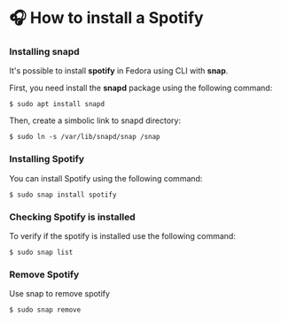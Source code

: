 # :headphones: How to install a Spotify

### Installing snapd

It's possible to install **spotify** in Fedora using CLI with **snap**.

First, you need install the **snapd** package using the following command:
 ```
$ sudo apt install snapd
```
Then, create a simbolic link to snapd directory:
```
$ sudo ln -s /var/lib/snapd/snap /snap
```

### Installing Spotify 

You can install Spotify using the following command:
```
$ sudo snap install spotify
```

### Checking Spotify is installed
To verify if the spotify is installed use the following command:
```
$ sudo snap list
``` 

### Remove Spotify

Use snap to remove spotify
```
$ sudo snap remove
```
